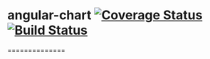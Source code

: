 # angular-chart [![Coverage Status](https://img.shields.io/coveralls/maxklenk/angular-chart.svg)](https://coveralls.io/r/maxklenk/angular-chart?branch=replaceWithC3) [![Build Status](https://travis-ci.org/maxklenk/angular-chart.svg?branch=replaceWithC3)](https://travis-ci.org/maxklenk/angular-chart)
==============


